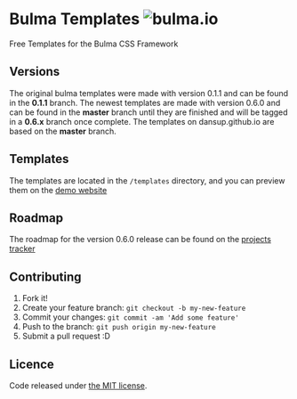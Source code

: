 # Bulma Templates ![bulma.io](https://bulma.io/images/made-with-bulma.png)
Free Templates for the Bulma CSS Framework

## Versions
  The original bulma templates were made with version 0.1.1 and can be found in the **0.1.1** branch. The newest templates are made with version 0.6.0 and can be found in the **master** branch until they are finished and will be tagged in a **0.6.x** branch once complete. The templates on dansup.github.io are based on the **master** branch.
  
  
## Templates

The templates are located in the ```/templates``` directory, and you can preview them on the [demo website](http://dansup.github.io/bulma-templates)

## Roadmap

The roadmap for the version 0.6.0 release can be found on the [projects tracker](https://github.com/dansup/bulma-templates/projects/1)


## Contributing

1. Fork it!
2. Create your feature branch: `git checkout -b my-new-feature`
3. Commit your changes: `git commit -am 'Add some feature'`
4. Push to the branch: `git push origin my-new-feature`
5. Submit a pull request :D

## Licence

Code released under [the MIT license](https://github.com/dansup/bulma-templates/blob/master/LICENSE).
